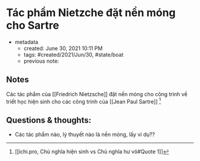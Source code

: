 # Tác phẩm Nietzche đặt nền móng cho Sartre

- metadata
	- created: June 30, 2021 10:11 PM
	- tags: #created/2021/Jun/30, #state/boat  
	- previous note:

## Notes
Các tác phẩm của [[Friedrich Nietzsche]] đặt nền móng cho công trình về triết học hiện sinh cho các công trình của [[Jean Paul Sartre]] [^1]

## Questions & thoughts:
- Các tác phẩm nào, lý thuyết nào là nền móng, lấy ví dụ??

[^1]:[[ichi.pro, Chủ nghĩa hiện sinh vs Chủ nghĩa hư vô#Quote 1]]